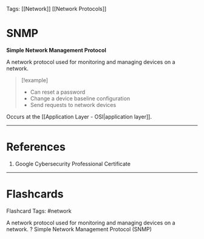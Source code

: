 Tags: [[Network]] [[Network Protocols]]
# SNMP

**Simple Network Management Protocol**

A network protocol used for monitoring and managing devices on a network.

> [!example] 
> - Can reset a password
> - Change a device baseline configuration
> - Send requests to network devices

Occurs at the [[Application Layer - OSI|application layer]].

---
# References

1. Google Cybersecurity Professional Certificate

---
# Flashcards

Flashcard Tags: #network 

A network protocol used for monitoring and managing devices on a network.
?
Simple Network Management Protocol (SNMP)